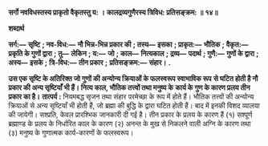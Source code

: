 **सर्गो नवविधस्तस्य प्राकृतो वैकृतस्तु य: ।** **कालद्रव्यगुणैरस्य त्रिविध: प्रतिसङ्क्रम: ॥ १४॥** 

**शब्दार्थ** 

**सर्ग:—** **सृष्टि** **; नव-विध:—** **नौ भिन्न-भिन्न प्रकार की** **; तस्य—** **इसका** **; प्राकृत:—** **भौतिक** **; वैकृत:—** **प्रकृति के गुणों द्वारा** **; तु—** **लेकिन** **; य:—** **जो** **; काल—** **नित्यकाल** **; द्रव्य—** **पदार्थ** **; गुणै:—** **गुणों के द्वारा** **; अस्य—** **इसके** **; त्रि-विध:—** **तीन प्रकार** **;** **प्रतिसङ्क्रम:—** **संहार।** **.** 

**उस एक सृष्टि के अतिरिक्त जो गुणों की अन्योन्य क्रियाओं के फलस्वरूप स्वाभाविक रूप** **से घटित होती है नौ प्रकार की अन्य सृष्टियाँ भी हैं। नित्य काल, भौतिक तत्त्वों तथा मनुष्य के** **कार्य के गुण के कारण प्रलय तीन प्रकार का है।** **तात्पर्य :** नियमबद्ध सृजन तथा संहार परमेच्छा के रूप में होते हैं। भौतिक तत्त्वों की अन्योन्य क्रियाओं से अन्य सृष्टियाँ भी होती हैं, जो ब्रह्मा की बुद्धि के द्वारा घटित होती हैं। बाद में इनकी विशद व्यालया की जायेगी। सश्प्रति, केवल प्रारश्भिक जानकारी दी गई है। तीन प्रकार के प्रलय के कारण हैं (१) सश्पूर्ण ब्रह्माण्ड के प्रलय के निर्धारित काल के कारण (२) अनन्त के मुख से निकलने वाली अग्नि के कारण तथा (३) मनुष्य के गुणात्मक कार्य-कारणों के फलस्वरूप।  